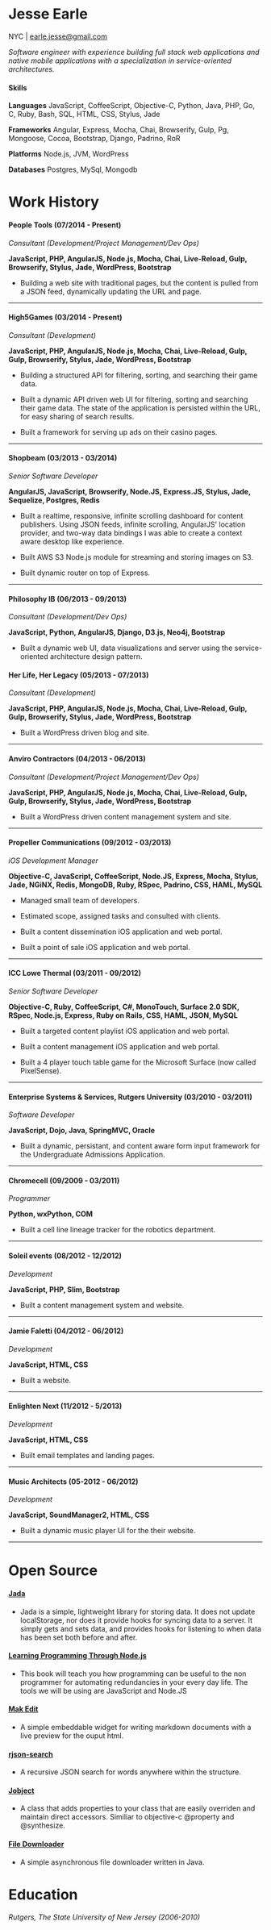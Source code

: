 # Jesse Earle

NYC | earle.jesse@gmail.com

_Software engineer with experience building full stack web applications and native mobile applications with a specialization in service-oriented architectures._

#### Skills

__Languages__ JavaScript, CoffeeScript, Objective-C, Python, Java, PHP, Go, C, Ruby, Bash, SQL, HTML, CSS, Stylus, Jade

__Frameworks__ Angular, Express, Mocha, Chai, Browserify, Gulp, Pg, Mongoose, Cocoa, Bootstrap, Django, Padrino, RoR

__Platforms__ Node.js, JVM, WordPress

__Databases__ Postgres, MySql, Mongodb

# Work History

#### People Tools (07/2014 - Present)
_Consultant (Development/Project Management/Dev Ops)_

__JavaScript, PHP, AngularJS, Node.js, Mocha, Chai, Live-Reload, Gulp, Browserify, Stylus, Jade, WordPress, Bootstrap__

+ Building a web site with traditional pages, but the content is pulled from a JSON feed, dynamically updating the URL and page.

***

#### High5Games (03/2014 - Present)

_Consultant (Development)_

__JavaScript, PHP, AngularJS, Node.js, Mocha, Chai, Live-Reload, Gulp, Gulp, Browserify, Stylus, Jade, WordPress, Bootstrap__

+ Building a structured API for filtering, sorting, and searching their game data.

+ Built a dynamic API driven web UI for filtering, sorting and searching their game data.  The state of the application is persisted within the URL, for easy sharing of search results.

+ Built a framework for serving up ads on their casino pages.

***

#### Shopbeam (03/2013 - 03/2014)

_Senior Software Developer_

__AngularJS, JavaScript, Browserify, Node.JS, Express.JS, Stylus, Jade, Sequelize, Postgres, Redis__

+ Built a realtime, responsive, infinite scrolling dashboard for content publishers.  Using JSON feeds, infinite scrolling, AngularJS' location provider, and two-way data bindings I was able to create a context aware desktop like experience.

+ Built AWS S3 Node.js module for streaming and storing images on S3.

+ Built dynamic router on top of Express.

***

#### Philosophy IB (06/2013 - 09/2013)

_Consultant (Development/Dev Ops)_

__JavaScript, Python, AngularJS, Django, D3.js, Neo4j, Bootstrap__

+ Built a dynamic web UI, data visualizations and server using the service-oriented architecture design pattern.

#### Her Life, Her Legacy (05/2013 - 07/2013)

_Consultant (Development)_

__JavaScript, PHP, AngularJS, Node.js, Mocha, Chai, Live-Reload, Gulp, Gulp, Browserify, Stylus, Jade, WordPress, Bootstrap__

+ Built a WordPress driven blog and site.

***

#### Anviro Contractors (04/2013 - 06/2013)

_Consultant (Development/Project Management/Dev Ops)_

__JavaScript, PHP, AngularJS, Node.js, Mocha, Chai, Live-Reload, Gulp, Gulp, Browserify, Stylus, Jade, WordPress, Bootstrap__

+ Built a WordPress driven content management system and site.

***

#### Propeller Communications (09/2012 - 03/2013)

_iOS Development Manager_

__Objective-C, JavaScript, CoffeeScript, Node.JS, Express, Mocha, Stylus, Jade, NGiNX, Redis, MongoDB, Ruby, RSpec, Padrino, CSS, HAML, MySQL__

+ Managed small team of developers.

+ Estimated scope, assigned tasks and consulted with clients.

+ Built a content dissemination iOS application and web portal.

+ Built a point of sale iOS application and web portal.

***

#### ICC Lowe Thermal (03/2011 - 09/2012)

_Senior Software Developer_

__Objective-C, Ruby, CoffeeScript, C#, MonoTouch, Surface 2.0 SDK, RSpec, Node.js, Express, Ruby on Rails, CSS, HAML, JSON, MySQL__

+ Built a targeted content playlist iOS application and web portal.

+ Built a content management iOS application and web portal.

+ Built a 4 player touch table game for the Microsoft Surface (now called PixelSense).

***

#### Enterprise Systems & Services, Rutgers University (03/2010 - 03/2011)

_Software Developer_

__JavaScript, Dojo, Java, SpringMVC, Oracle__

+ Built a dynamic, persistant, and content aware form input framework for the Undergraduate Admissions Application.

***

#### Chromecell (09/2009 - 03/2011)

_Programmer_

__Python, wxPython, COM__

+ Built a cell line lineage tracker for the robotics department.

***

#### Soleil events (08/2012 - 12/2012)

_Development_

__JavaScript, PHP, Slim, Bootstrap__

+ Built a content management system and website.

***

#### Jamie Faletti (04/2012 - 06/2012)

_Development_

__JavaScript, HTML, CSS__

+ Built a website.

***

#### Enlighten Next (11/2012 - 5/2013)

_Development_

__JavaScript, HTML, CSS__

+ Built email templates and landing pages.

***

#### Music Architects (05-2012 - 06/2012)

_Development_

__JavaScript, SoundManager2, HTML, CSS__

+ Built a dynamic music player UI for the their website.

***

# Open Source

#### [Jada](https://github.com/jearle/jada)

+ Jada is a simple, lightweight library for storing data. It does not update localStorage, nor does it provide hooks for syncing data to a server. It simply gets and sets data, and provides hooks for listening to when data has been set both before and after.

#### [Learning Programming Through Node.js](https://github.com/jearle/learning-programming-through-nodejs)

+ This book will teach you how programming can be useful to the non programmer for automating redundancies in your every day life. The tools we will be using are JavaScript and Node.JS

#### [Mak Edit](https://github.com/jearle/mak-edit)

+ A simple embeddable widget for writing markdown documents with a live preview for the ouput html.

#### [rjson-search](https://github.com/jearle/rjson-search)

+ A recursive JSON search for words anywhere within the structure.

#### [Jobject](https://github.com/jearle/jobject)

+ A class that adds properties to your class that are easily overriden and maintain direct accessors. Similiar to objective-c @property and @synthesize.

#### [File Downloader](https://github.com/jearle/file-downloader)

+ A simple asynchronous file downloader written in Java.

# Education

_Rutgers, The State University of New Jersey (2006-2010)_
